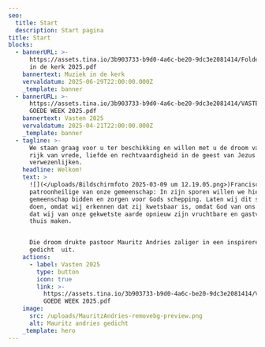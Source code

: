 ```yaml
---
seo:
  title: Start
  description: Start pagina
title: Start
blocks:
  - bannerURL: >-
      https://assets.tina.io/3b903733-b9d0-4a6c-be20-9dc3e2081414/Folder muziek
      in de kerk 2025.pdf
    bannertext: Muziek in de kerk
    vervaldatum: 2025-06-29T22:00:00.000Z
    _template: banner
  - bannerURL: >-
      https://assets.tina.io/3b903733-b9d0-4a6c-be20-9dc3e2081414/VASTEN en
      GOEDE WEEK 2025.pdf
    bannertext: Vasten 2025
    vervaldatum: 2025-04-21T22:00:00.000Z
    _template: banner
  - tagline: >-
      We staan graag voor u ter beschikking en willen met u de droom van een
      rijk van vrede, liefde en rechtvaardigheid in de geest van Jezus helpen
      verwezenlijken. 
    headline: Welkom!
    text: >
      ![](</uploads/Bildschirmfoto 2025-03-09 um 12.19.05.png>)Franciscus, de
      patroonheilige van onze gemeenschap: In zijn sporen willen we hier in onze
      gemeenschap bidden en zorgen voor Gods schepping. Laten wij dit samen
      doen, omdat wij erkennen dat zij kwetsbaar is, omdat God van ons verlangt
      dat wij van onze gekwetste aarde opnieuw zijn vruchtbare en gastvrije
      thuis maken.


      Die droom drukte pastoor Mauritz Andries zaliger in een inspirerend
      gedicht  uit.
    actions:
      - label: Vasten 2025
        type: button
        icon: true
        link: >-
          https://assets.tina.io/3b903733-b9d0-4a6c-be20-9dc3e2081414/VASTEN en
          GOEDE WEEK 2025.pdf
    image:
      src: /uploads/MauritzAndries-removebg-preview.png
      alt: Mauritz andries gedicht
    _template: hero
---
```


